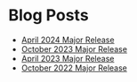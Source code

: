# Blog Posts


* [April 2024 Major Release](https://microsoft365dsc.com/blog/april-2024-major-release/index.html)
* [October 2023 Major Release](https://microsoft365dsc.com/blog/october-2023-major-release/index.html)
* [April 2023 Major Release](https://microsoft365dsc.com/blog/april-2023-major-release/index.html)
* [October 2022 Major Release](https://microsoft365dsc.com/blog/october-2022-major-release/index.html)
